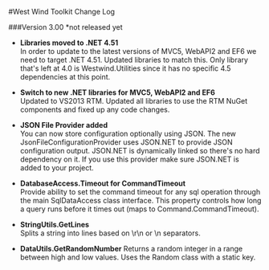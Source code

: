 #West Wind Toolkit Change Log


###Version 3.00
*not released yet

* **Libraries moved to .NET 4.51**<br/>
In order to update to the latest versions of MVC5, WebAPI2 and EF6
we need to target .NET 4.51. Updated libraries to match this. Only
library that's left at 4.0 is Westwind.Utilities since it has no
specific 4.5 dependencies at this point.

* **Switch to new .NET libraries for MVC5, WebAPI2 and EF6**<br/>
Updated to VS2013 RTM. Updated all libraries to use the RTM NuGet 
components and fixed up any code changes.

* **JSON File Provider added**<br/>
You can now store configuration optionally using JSON. The new JsonFileConfigurationProvider
uses JSON.NET to provide JSON configuration output. JSON.NET is dynamically linked so
there's no hard dependency on it. If you use this provider make sure JSON.NET is added
to your project.

* **DatabaseAccess.Timeout for CommandTimeout**<br/>
Provide ability to set the command timeout for any sql operation through the 
main SqlDataAccess class interface. This property controls how long a query
runs before it times out (maps to Command.CommandTimeout).

* **StringUtils.GetLines**<br/>
Splits a string into lines based on \r\n or \n separators.

* **DataUtils.GetRandomNumber**
Returns a random integer in a range between high and low
values. Uses the Random class with a static key.